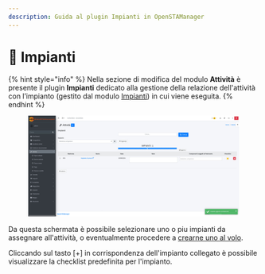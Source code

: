 ```yaml
---
description: Guida al plugin Impianti in OpenSTAManager
---
```


# 📡 Impianti

{% hint style="info" %}
Nella sezione di modifica del modulo **Attività** è presente il plugin **Impianti** dedicato alla gestione della relazione dell'attività con l’impianto (gestito dal modulo [Impianti](../../impianti/)) in cui viene eseguita.
{% endhint %}

<figure><img src="../../../../.gitbook/assets/immagine (53).png" alt=""><figcaption></figcaption></figure>

Da questa schermata è possibile selezionare uno o piu impianti da assegnare all'attività, o eventualmente procedere a [crearne uno al volo](https://docs.openstamanager.com/modules/attivita/creazione#impianto).

Cliccando sul tasto \[+] in corrispondenza dell'impianto collegato è possibile visualizzare la checklist predefinita per l'impianto.
